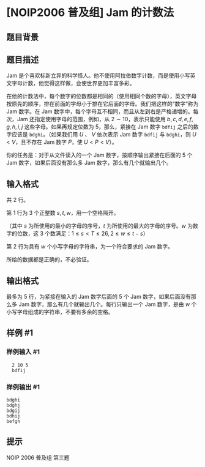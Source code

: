 # [NOIP2006 普及组] Jam 的计数法

## 题目背景



## 题目描述

Jam 是个喜欢标新立异的科学怪人。他不使用阿拉伯数字计数，而是使用小写英文字母计数，他觉得这样做，会使世界更加丰富多彩。

在他的计数法中，每个数字的位数都是相同的（使用相同个数的字母），英文字母按原先的顺序，排在前面的字母小于排在它后面的字母。我们把这样的“数字”称为 Jam 数字。在 Jam 数字中，每个字母互不相同，而且从左到右是严格递增的。每次，Jam 还指定使用字母的范围，例如，从 $2\sim 10$，表示只能使用 ${b,c,d,e,f,g,h,i,j}$ 这些字母。如果再规定位数为 $5$，那么，紧接在 Jam 数字 $\texttt{bdfij}$ 之后的数字应该是 $\texttt{bdghi}$。（如果我们用 $U$ 、 $V$ 依次表示 Jam 数字 $\texttt{bdfij}$ 与 $\texttt{bdghi}$，则 $U<V$，且不存在 Jam 数字 $P$，使 $U<P<V$）。

你的任务是：对于从文件读入的一个 Jam 数字，按顺序输出紧接在后面的 $5$ 个 Jam 数字，如果后面没有那么多 Jam 数字，那么有几个就输出几个。

## 输入格式

共 $2$ 行。

第 $1$ 行为 $3$ 个正整数 $s, t, w$，用一个空格隔开。

（其中 $s$ 为所使用的最小的字母的序号，$t$ 为所使用的最大的字母的序号。$w$ 为数字的位数，这 $3$ 个数满足：$1\le s<T\le 26,2\le w\le t-s$）

第 $2$ 行为具有 $w$ 个小写字母的字符串，为一个符合要求的 Jam 数字。

所给的数据都是正确的，不必验证。

## 输出格式

最多为 $5$ 行，为紧接在输入的 Jam 数字后面的 $5$ 个 Jam 数字，如果后面没有那么多 Jam 数字，那么有几个就输出几个。每行只输出一个 Jam 数字，是由 $w$ 个小写字母组成的字符串，不要有多余的空格。

## 样例 #1

### 样例输入 #1
```
  2 10 5
  bdfij
```

### 样例输出 #1

```
bdghi
bdghj
bdgij
bdhij
befgh
```

## 提示

NOIP 2006 普及组 第三题

